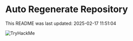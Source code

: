 # Auto Regenerate Repository

This README was last updated: 2025-02-17 11:51:04

 ![TryHackMe](https://tryhackme.com/badge/533634)